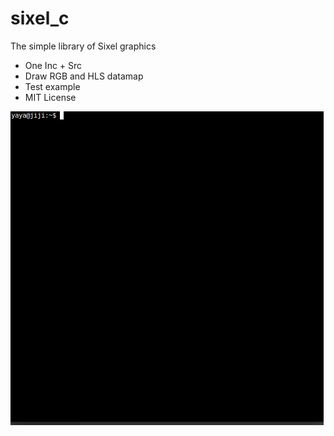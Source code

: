 # sixel_c

The simple library of Sixel graphics
+ One Inc + Src
+ Draw RGB and HLS datamap
+ Test example
+ MIT License

![sixel_c demo gif](sixel_c.gif)
